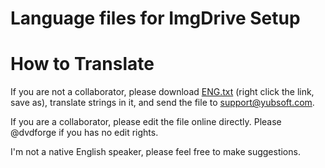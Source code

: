 # Language files for ImgDrive Setup

# How to Translate
If you are not a collaborator, please download [ENG.txt](https://raw.githubusercontent.com/dvdforge/imgdrive_translations/master/setup_lang/ENG.txt) (right click the link, save as), translate strings in it, and send the file to support@yubsoft.com.

If you are a collaborator, please edit the file online directly. Please @dvdforge if you has no edit rights.

I'm not a native English speaker, please feel free to make suggestions.
